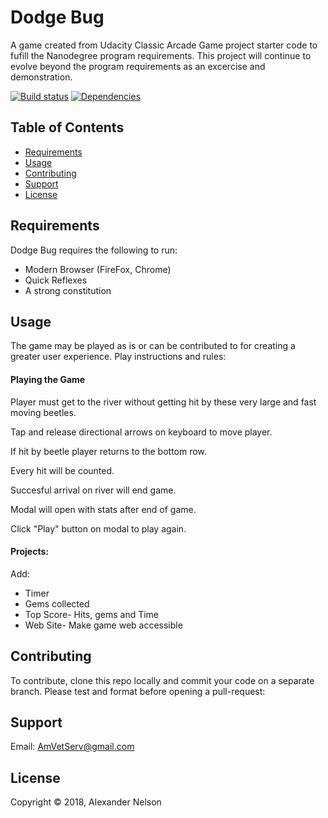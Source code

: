 
Dodge Bug
==========

A game created from Udacity Classic Arcade Game project starter code to fufill the Nanodegree program requirements. This project will continue to evolve beyond the program requirements as an excercise and demonstration.


[![Build status][shield-build]](#)
[![Dependencies][shield-dependencies]](#)


Table of Contents
-----------------

  * [Requirements](#requirements)
  * [Usage](#usage)
  * [Contributing](#contributing)
  * [Support](#support)
  * [License](#license)


Requirements
------------

Dodge Bug requires the following to run:

  * Modern Browser (FireFox, Chrome)
  * Quick Reflexes
  * A strong constitution


Usage
-----
The game may be played as is or can be contributed to for creating a greater user experience. Play instructions and rules:


#### Playing the Game

Player must get to the river without getting hit by these very large and fast moving beetles.

Tap and release directional arrows on keyboard to move player.

If hit by beetle player returns to the bottom row.

Every hit will be counted.

Succesful arrival on river will end game.

Modal will open with stats after end of game.

Click "Play" button on modal to play again.

#### Projects:

Add:

* Timer
* Gems collected
* Top Score- Hits, gems and Time
* Web Site- Make game web accessible


Contributing
------------

To contribute, clone this repo locally and commit your code on a separate branch. Please test and format before opening a pull-request:


Support
---------------------

Email: AmVetServ@gmail.com


License
-------

Copyright &copy; 2018, Alexander Nelson




[shield-dependencies]: https://img.shields.io/badge/dependencies-up%20to%20date-brightgreen.svg
[shield-build]: https://img.shields.io/badge/build-passing-brightgreen.svg
